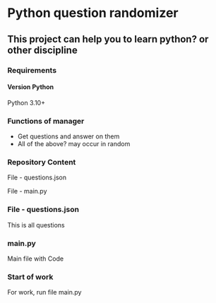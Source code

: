 **Python question randomizer**
========================
## This project can help you to learn python? or other discipline
### Requirements
#### Version Python

Python 3.10+

### Functions of manager
- Get questions and answer on them
- All of the above? may occur in random

### Repository Content
File - questions.json

File - main.py

### File - questions.json
This is all questions

### main.py
Main file with Code

### Start of work
For work, run file main.py
